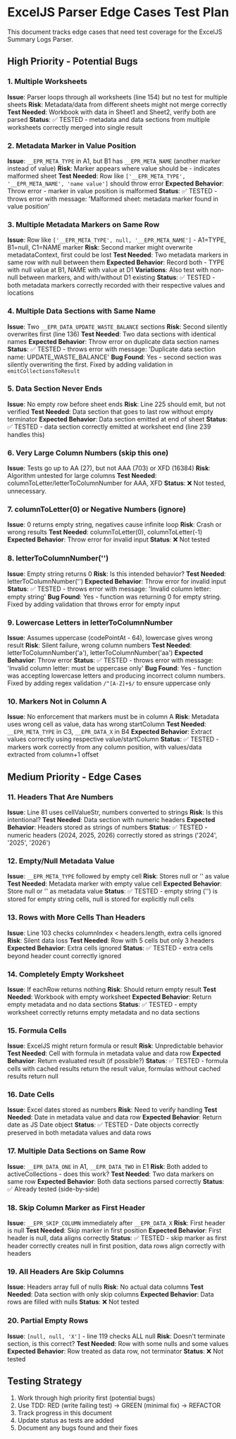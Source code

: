 # ExcelJS Parser Edge Cases Test Plan

This document tracks edge cases that need test coverage for the ExcelJS Summary Logs Parser.

## High Priority - Potential Bugs

### 1. Multiple Worksheets

**Issue**: Parser loops through all worksheets (line 154) but no test for multiple sheets
**Risk**: Metadata/data from different sheets might not merge correctly
**Test Needed**: Workbook with data in Sheet1 and Sheet2, verify both are parsed
**Status**: ✅ TESTED - metadata and data sections from multiple worksheets correctly merged into single result

### 2. Metadata Marker in Value Position

**Issue**: `__EPR_META_TYPE` in A1, but B1 has `__EPR_META_NAME` (another marker instead of value)
**Risk**: Marker appears where value should be - indicates malformed sheet
**Test Needed**: Row like `['__EPR_META_TYPE', '__EPR_META_NAME', 'name value']` should throw error
**Expected Behavior**: Throw error - marker in value position is malformed
**Status**: ✅ TESTED - throws error with message: 'Malformed sheet: metadata marker found in value position'

### 3. Multiple Metadata Markers on Same Row

**Issue**: Row like `['__EPR_META_TYPE', null, '__EPR_META_NAME']` - A1=TYPE, B1=null, C1=NAME marker
**Risk**: Second marker might overwrite metadataContext, first could be lost
**Test Needed**: Two metadata markers in same row with null between them
**Expected Behavior**: Record both - TYPE with null value at B1, NAME with value at D1
**Variations**: Also test with non-null between markers, and with/without D1 existing
**Status**: ✅ TESTED - both metadata markers correctly recorded with their respective values and locations

### 4. Multiple Data Sections with Same Name

**Issue**: Two `__EPR_DATA_UPDATE_WASTE_BALANCE` sections
**Risk**: Second silently overwrites first (line 136)
**Test Needed**: Two data sections with identical names
**Expected Behavior**: Throw error on duplicate data section names
**Status**: ✅ TESTED - throws error with message: 'Duplicate data section name: UPDATE_WASTE_BALANCE'
**Bug Found**: Yes - second section was silently overwriting the first. Fixed by adding validation in `emitCollectionsToResult`

### 5. Data Section Never Ends

**Issue**: No empty row before sheet ends
**Risk**: Line 225 should emit, but not verified
**Test Needed**: Data section that goes to last row without empty terminator
**Expected Behavior**: Data section emitted at end of sheet
**Status**: ✅ TESTED - data section correctly emitted at worksheet end (line 239 handles this)

### 6. Very Large Column Numbers (skip this one)

**Issue**: Tests go up to AA (27), but not AAA (703) or XFD (16384)
**Risk**: Algorithm untested for large columns
**Test Needed**: columnToLetter/letterToColumnNumber for AAA, XFD
**Status**: ❌ Not tested, unnecessary.

### 7. columnToLetter(0) or Negative Numbers (ignore)

**Issue**: 0 returns empty string, negatives cause infinite loop
**Risk**: Crash or wrong results
**Test Needed**: columnToLetter(0), columnToLetter(-1)
**Expected Behavior**: Throw error for invalid input
**Status**: ❌ Not tested

### 8. letterToColumnNumber('')

**Issue**: Empty string returns 0
**Risk**: Is this intended behavior?
**Test Needed**: letterToColumnNumber('')
**Expected Behavior**: Throw error for invalid input
**Status**: ✅ TESTED - throws error with message: 'Invalid column letter: empty string'
**Bug Found**: Yes - function was returning 0 for empty string. Fixed by adding validation that throws error for empty input

### 9. Lowercase Letters in letterToColumnNumber

**Issue**: Assumes uppercase (codePointAt - 64), lowercase gives wrong result
**Risk**: Silent failure, wrong column numbers
**Test Needed**: letterToColumnNumber('a'), letterToColumnNumber('aa')
**Expected Behavior**: Throw error
**Status**: ✅ TESTED - throws error with message: 'Invalid column letter: must be uppercase only'
**Bug Found**: Yes - function was accepting lowercase letters and producing incorrect column numbers. Fixed by adding regex validation `/^[A-Z]+$/` to ensure uppercase only

### 10. Markers Not in Column A

**Issue**: No enforcement that markers must be in column A
**Risk**: Metadata uses wrong cell as value, data has wrong startColumn
**Test Needed**: `__EPR_META_TYPE` in C3, `__EPR_DATA_X` in B4
**Expected Behavior**: Extract values correctly using respective value/startColumn
**Status**: ✅ TESTED - markers work correctly from any column position, with values/data extracted from column+1 offset

## Medium Priority - Edge Cases

### 11. Headers That Are Numbers

**Issue**: Line 81 uses cellValueStr, numbers converted to strings
**Risk**: Is this intentional?
**Test Needed**: Data section with numeric headers
**Expected Behavior**: Headers stored as strings of numbers
**Status**: ✅ TESTED - numeric headers (2024, 2025, 2026) correctly stored as strings ('2024', '2025', '2026')

### 12. Empty/Null Metadata Value

**Issue**: `__EPR_META_TYPE` followed by empty cell
**Risk**: Stores null or '' as value
**Test Needed**: Metadata marker with empty value cell
**Expected Behavior**: Store null or '' as metadata value
**Status**: ✅ TESTED - empty string ('') is stored for empty string cells, null is stored for explicitly null cells

### 13. Rows with More Cells Than Headers

**Issue**: Line 103 checks columnIndex < headers.length, extra cells ignored
**Risk**: Silent data loss
**Test Needed**: Row with 5 cells but only 3 headers
**Expected Behavior**: Extra cells ignored
**Status**: ✅ TESTED - extra cells beyond header count correctly ignored

### 14. Completely Empty Worksheet

**Issue**: If eachRow returns nothing
**Risk**: Should return empty result
**Test Needed**: Workbook with empty worksheet
**Expected Behavior**: Return empty metadata and no data sections
**Status**: ✅ TESTED - empty worksheet correctly returns empty metadata and no data sections

### 15. Formula Cells

**Issue**: ExcelJS might return formula or result
**Risk**: Unpredictable behavior
**Test Needed**: Cell with formula in metadata value and data row
**Expected Behavior**: Return evaluated result (if possible?)
**Status**: ✅ TESTED - formula cells with cached results return the result value, formulas without cached results return null

### 16. Date Cells

**Issue**: Excel dates stored as numbers
**Risk**: Need to verify handling
**Test Needed**: Date in metadata value and data row
**Expected Behavior**: Return date as JS Date object
**Status**: ✅ TESTED - Date objects correctly preserved in both metadata values and data rows

### 17. Multiple Data Sections on Same Row

**Issue**: `__EPR_DATA_ONE` in A1, `__EPR_DATA_TWO` in E1
**Risk**: Both added to activeCollections - does this work?
**Test Needed**: Two data markers on same row
**Expected Behavior**: Both data sections parsed correctly
**Status**: ✅ Already tested (side-by-side)

### 18. Skip Column Marker as First Header

**Issue**: `__EPR_SKIP_COLUMN` immediately after `__EPR_DATA_X`
**Risk**: First header is null
**Test Needed**: Skip marker in first position
**Expected Behavior**: First header is null, data aligns correctly
**Status**: ✅ TESTED - skip marker as first header correctly creates null in first position, data rows align correctly with headers

### 19. All Headers Are Skip Columns

**Issue**: Headers array full of nulls
**Risk**: No actual data columns
**Test Needed**: Data section with only skip columns
**Expected Behavior**: Data rows are filled with nulls
**Status**: ❌ Not tested

### 20. Partial Empty Rows

**Issue**: `[null, null, 'X']` - line 119 checks ALL null
**Risk**: Doesn't terminate section, is this correct?
**Test Needed**: Row with some nulls and some values
**Expected Behavior**: Row treated as data row, not terminator
**Status**: ❌ Not tested

## Testing Strategy

1. Work through high priority first (potential bugs)
2. Use TDD: RED (write failing test) → GREEN (minimal fix) → REFACTOR
3. Track progress in this document
4. Update status as tests are added
5. Document any bugs found and their fixes
